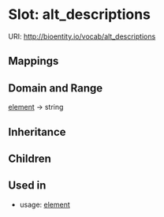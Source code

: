 # Slot: alt_descriptions




URI: http://bioentity.io/vocab/alt_descriptions
## Mappings

## Domain and Range

[element](Element.md) -> string
## Inheritance

## Children

## Used in

 *  usage: [element](Element.md)
